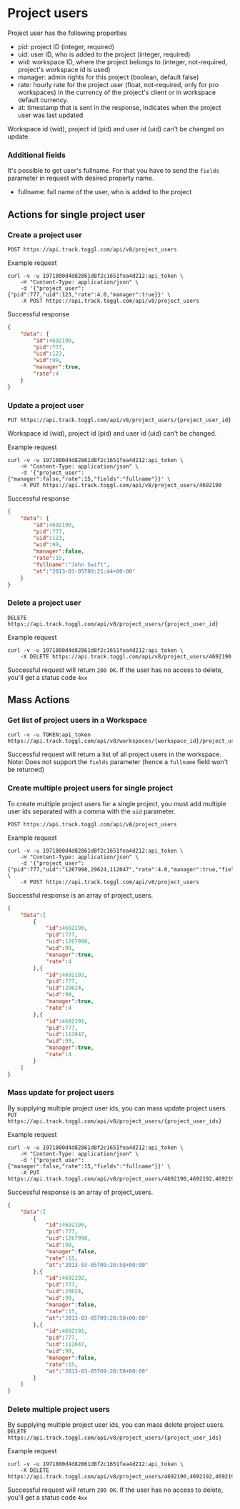 Project users
====================
Project user has the following properties
* pid: project ID (integer, required)
* uid: user ID, who is added to the project (integer, required)
* wid: workspace ID, where the project belongs to (integer, not-required, project's workspace id is used)
* manager: admin rights for this project (boolean, default false)
* rate: hourly rate for the project user (float, not-required, only for pro workspaces) in the currency of the project's client or in workspace default currency.
* at: timestamp that is sent in the response, indicates when the project user was last updated

Workspace id (wid), project id (pid) and user id (uid) can't be changed on update.


### Additional fields
It's possible to get user's fullname. For that you have to send the `fields` parameter in request with desired property name.

* fullname: full name of the user, who is added to the project


## Actions for single project user

### Create a project user

`POST https://api.track.toggl.com/api/v8/project_users`

Example request

```shell
curl -v -u 1971800d4d82861d8f2c1651fea4d212:api_token \
	-H "Content-Type: application/json" \
	-d '{"project_user":{"pid":777,"uid":123,"rate":4.0,"manager":true}}' \
	-X POST https://api.track.toggl.com/api/v8/project_users

```

Successful response
```json
{
	"data": {
		"id":4692190,
		"pid":777,
		"uid":123,
		"wid":99,
		"manager":true,
		"rate":4
	}
}

```


### Update a project user

`PUT https://api.track.toggl.com/api/v8/project_users/{project_user_id}`

Workspace id (wid), project id (pid) and user id (uid) can't be changed.

Example request
```shell
curl -v -u 1971800d4d82861d8f2c1651fea4d212:api_token \
	-H "Content-Type: application/json" \
	-d '{"project_user":{"manager":false,"rate":15,"fields":"fullname"}}' \
	-X PUT https://api.track.toggl.com/api/v8/project_users/4692190
```

Successful response
```json
{
	"data": {
		"id":4692190,
		"pid":777,
		"uid":123,
		"wid":99,
		"manager":false,
		"rate":15,
		"fullname":"John Swift",
		"at":"2013-03-05T09:21:44+00:00"
	}
}
```

### Delete a project user

`DELETE https://api.track.toggl.com/api/v8/project_users/{project_user_id}`

Example request
```shell
curl -v -u 1971800d4d82861d8f2c1651fea4d212:api_token \
	-X DELETE https://api.track.toggl.com/api/v8/project_users/4692190
```

Successful request will return `200 OK`. If the user has no access to delete, you'll get a status code `4xx`


## Mass Actions

### Get list of project users in a Workspace
```shell
curl -v -u TOKEN:api_token https://api.track.toggl.com/api/v8/workspaces/{workspace_id}/project_users
```

Successful request will return a list of all project users in the workspace.
Note: Does not support the `fields` parameter (hence a `fullname` field won't be returned)

### Create multiple project users for single project
To create multiple project users for a single project, you must add multiple user ids separated with a comma with the `uid` parameter.

`POST https://api.track.toggl.com/api/v8/project_users`

Example request

```shell
curl -v -u 1971800d4d82861d8f2c1651fea4d212:api_token \
	-H "Content-Type: application/json" \
	-d '{"project_user":{"pid":777,"uid":"1267998,29624,112047","rate":4.0,"manager":true,"fields":"fullname"}}' \
	-X POST https://api.track.toggl.com/api/v8/project_users

```

Successful response is an array of project_users.
```json
{
	"data":[
		{
			"id":4692190,
			"pid":777,
			"uid":1267998,
			"wid":99,
			"manager":true,
			"rate":4
		},{
			"id":4692192,
			"pid":777,
			"uid":29624,
			"wid":99,
			"manager":true,
			"rate":4
		},{
			"id":4692191,
			"pid":777,
			"uid":112047,
			"wid":99,
			"manager":true,
			"rate":4
		}
	]
}

```

### Mass update for project users

By supplying multiple project user ids, you can mass update project users.
`PUT https://api.track.toggl.com/api/v8/project_users/{project_user_ids}`


Example request
```shell
curl -v -u 1971800d4d82861d8f2c1651fea4d212:api_token \
	-H "Content-Type: application/json" \
	-d '{"project_user":{"manager":false,"rate":15,"fields":"fullname"}}' \
	-X PUT https://api.track.toggl.com/api/v8/project_users/4692190,4692192,4692191
```

Successful response is an array of project_users.
```json
{
	"data":[
		{
			"id":4692190,
			"pid":777,
			"uid":1267998,
			"wid":99,
			"manager":false,
			"rate":15,
			"at":"2013-03-05T09:20:58+00:00"
		},{
			"id":4692192,
			"pid":777,
			"uid":29624,
			"wid":99,
			"manager":false,
			"rate":15,
			"at":"2013-03-05T09:20:58+00:00"
		},{
			"id":4692191,
			"pid":777,
			"uid":112047,
			"wid":99,
			"manager":false,
			"rate":15,
			"at":"2013-03-05T09:20:58+00:00"
		}
	]
}
```

### Delete multiple project users

By supplying multiple project user ids, you can mass delete project users.
`DELETE https://api.track.toggl.com/api/v8/project_users/{project_user_ids}`

Example request
```shell
curl -v -u 1971800d4d82861d8f2c1651fea4d212:api_token \
	-X DELETE https://api.track.toggl.com/api/v8/project_users/4692190,4692192,4692193
```

Successful request will return `200 OK`. If the user has no access to delete, you'll get a status code `4xx`
